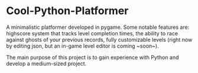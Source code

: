 # Cool-Python-Platformer

A minimalistic platformer developed in pygame. Some notable features are: highscore system 
that tracks level completion times, the ability to race against ghosts of your previous records, 
fully customizable levels (right now by editing json, but an in-game level editor is coming ~soon~).

The main purpose of this project is to gain experience with Python and develop a medium-sized project.

